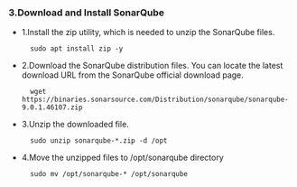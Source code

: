 ### 3.Download and Install SonarQube

- 1.Install the zip utility, which is needed to unzip the SonarQube files.

        sudo apt install zip -y

- 2.Download the SonarQube distribution files. You can locate the latest download URL from the SonarQube official download page.

        wget https://binaries.sonarsource.com/Distribution/sonarqube/sonarqube-9.0.1.46107.zip    

- 3.Unzip the downloaded file.

        sudo unzip sonarqube-*.zip -d /opt

- 4.Move the unzipped files to /opt/sonarqube directory

        sudo mv /opt/sonarqube-* /opt/sonarqube

